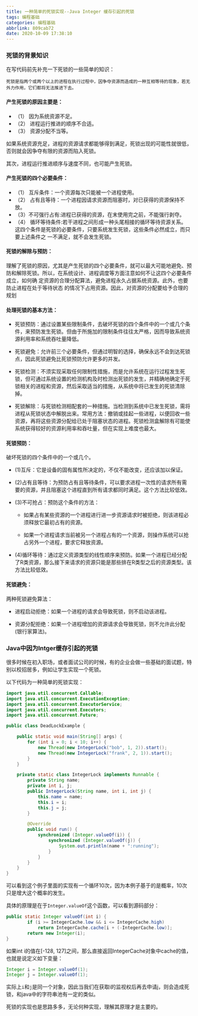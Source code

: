 ```yaml
---
title: 一种简单的死锁实现--Java Integer 缓存引起的死锁
tags: 编程基础
categories: 编程基础
abbrlink: 809cab72
date: 2020-10-09 17:38:10
---
```


### 死锁的背景知识

在写代码前先补充一下死锁的一些简单的知识：

```
死锁是指两个或两个以上的进程在执行过程中，因争夺资源而造成的一种互相等待的现象，若无外力作用，它们都将无法推进下去。
```


#### 产生死锁的原因主要是：

* （1） 因为系统资源不足。
* （2） 进程运行推进的顺序不合适。
* （3） 资源分配不当等。

如果系统资源充足，进程的资源请求都能够得到满足，死锁出现的可能性就很低，否则就会因争夺有限的资源而陷入死锁。

其次，进程运行推进顺序与速度不同，也可能产生死锁。



#### 产生死锁的四个必要条件：
* （1） 互斥条件：一个资源每次只能被一个进程使用。
* （2） 占有且等待：一个进程因请求资源而阻塞时，对已获得的资源保持不放。
* （3）不可强行占有:进程已获得的资源，在末使用完之前，不能强行剥夺。
* （4） 循环等待条件:若干进程之间形成一种头尾相接的循环等待资源关系。
这四个条件是死锁的必要条件，只要系统发生死锁，这些条件必然成立，而只要上述条件之
一不满足，就不会发生死锁。

#### 死锁的解除与预防：

理解了死锁的原因，尤其是产生死锁的四个必要条件，就可以最大可能地避免、预防和解除死锁。所以，在系统设计、进程调度等方面注意如何不让这四个必要条件成立，如何确
定资源的合理分配算法，避免进程永久占据系统资源。此外，也要防止进程在处于等待状态
的情况下占用资源。因此，对资源的分配要给予合理的规划




####  处理死锁的基本方法：

* 死锁预防：通过设置某些限制条件，去破坏死锁的四个条件中的一个或几个条件，来预防发生死锁。但由于所施加的限制条件往往太严格，因而导致系统资源利用率和系统吞吐量降低。

* 死锁避免：允许前三个必要条件，但通过明智的选择，确保永远不会到达死锁点，因此死锁避免比死锁预防允许更多的并发。

* 死锁检测：不须实现采取任何限制性措施，而是允许系统在运行过程发生死锁，但可通过系统设置的检测机构及时检测出死锁的发生，并精确地确定于死锁相关的进程和资源，然后采取适当的措施，从系统中将已发生的死锁清除掉。

* 死锁解除：与死锁检测相配套的一种措施。当检测到系统中已发生死锁，需将进程从死锁状态中解脱出来。常用方法：撤销或挂起一些进程，以便回收一些资源，再将这些资源分配给已处于阻塞状态的进程。死锁检测盒解除有可能使系统获得较好的资源利用率和吞吐量，但在实现上难度也最大。



#### 死锁预防：

破坏死锁的四个条件中的一个或几个。

* (1)互斥：它是设备的固有属性所决定的，不仅不能改变，还应该加以保证。

* (2)占有且等待：为预防占有且等待条件，可以要求进程一次性的请求所有需要的资源，并且阻塞这个进程直到所有请求都同时满足。这个方法比较低效。

* (3)不可抢占：预防这个条件的方法：

    * 如果占有某些资源的一个进程进行进一步资源请求时被拒绝，则该进程必须释放它最初占有的资源。

    * 如果一个进程请求当前被另一个进程占有的一个资源，则操作系统可以抢占另外一个进程，要求它释放资源。

* (4)循环等待：通过定义资源类型的线性顺序来预防。如果一个进程已经分配了R类资源，那么接下来请求的资源只能是那些排在R类型之后的资源类型。该方法比较低效。



####  死锁避免：

两种死锁避免算法：

* 进程启动拒绝：如果一个进程的请求会导致死锁，则不启动该进程。

* 资源分配拒绝：如果一个进程增加的资源请求会导致死锁，则不允许此分配(银行家算法)。



### Java中因为Intger缓存引起的死锁

很多时候在初入职场，或者面试公司的时候，有的企业会做一些基础的面试题，特别以校招居多，例如让学生实现一个死锁。

以下代码为一种简单的死锁实现：

```JAVA
import java.util.concurrent.Callable;
import java.util.concurrent.ExecutionException;
import java.util.concurrent.ExecutorService;
import java.util.concurrent.Executors;
import java.util.concurrent.Future;

public class DeadLockExample {

    public static void main(String[] args) {
        for (int i = 0; i < 10; i++) {
            new Thread(new IntegerLock("bob", 1, 2)).start();
            new Thread(new IntegerLock("frank", 2, 1)).start();
        }
    }

    private static class IntegerLock implements Runnable {
        private String name;
        private int i, j;
        public IntegerLock(String name, int i, int j) {
            this.name = name;
            this.i = i;
            this.j = j;
        }

        @Override
        public void run() {
            synchronized (Integer.valueOf(i)) {
                synchronized (Integer.valueOf(j)) {
                    System.out.println(name + ":running");
                }
            }
        }
    }
}
```

可以看到这个例子里面的实现有一个循环10次，因为本例子基于的是概率，10次只是增大这个概率的发生。

具体的原理是在于`Integer.valueOf`这个函数，可以看到源码部分：

```java
public static Integer valueOf(int i) {
        if (i >= IntegerCache.low && i <= IntegerCache.high)
            return IntegerCache.cache[i + (-IntegerCache.low)];
        return new Integer(i);
}
```

如果int i的值在[-128, 127]之间，那么直接返回IntegerCache对象中cache的值，也就是说定义如下变量：

```java
Integer i = Integer.valueOf(1);
Integer j = Integer.valueOf(1);
```

实际上`i`和`j`是同一个对象，因此当我们在获取i的监视权后再去申请j，则会造成死锁，和java中的字符串池有一定的类似。

死锁的实现也是思路多多，无论何种实现，理解其原理才是主要的。
